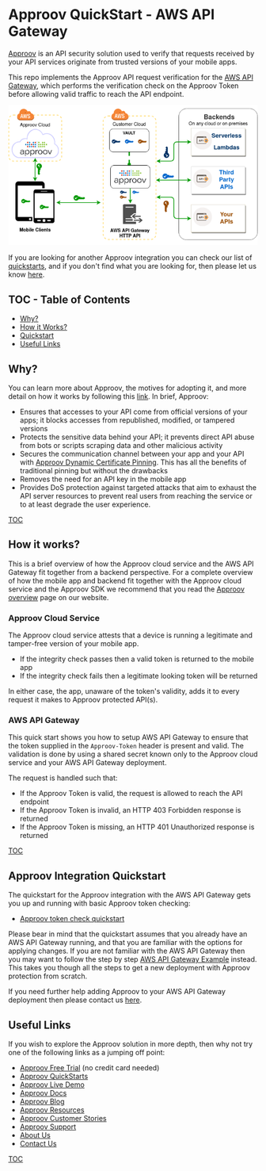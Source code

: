# Approov QuickStart - AWS API Gateway

[Approov](https://approov.io) is an API security solution used to verify that requests received by your API services originate from trusted versions of your mobile apps.

This repo implements the Approov API request verification for the [AWS API Gateway](https://aws.amazon.com/api-gateway/), which performs the verification check on the Approov Token before allowing valid traffic to reach the API endpoint.

![Approov Authorizer diagram for the AWS API Gateway](/docs/img/approov-aws-api-gateway-authoriser.png)

If you are looking for another Approov integration you can check our list of [quickstarts](https://approov.io/docs/latest/approov-integration-examples/backend-api/), and if you don't find what you are looking for, then please let us know [here](https://approov.io/contact).


## TOC - Table of Contents

* [Why?](#why)
* [How it Works?](#how-it-works)
* [Quickstart](#approov-integration-quickstart)
* [Useful Links](#useful-links)


## Why?

You can learn more about Approov, the motives for adopting it, and more detail on how it works by following this [link](https://approov.io/product). In brief, Approov:

* Ensures that accesses to your API come from official versions of your apps; it blocks accesses from republished, modified, or tampered versions
* Protects the sensitive data behind your API; it prevents direct API abuse from bots or scripts scraping data and other malicious activity
* Secures the communication channel between your app and your API with [Approov Dynamic Certificate Pinning](https://approov.io/docs/latest/approov-usage-documentation/#approov-dynamic-pinning). This has all the benefits of traditional pinning but without the drawbacks
* Removes the need for an API key in the mobile app
* Provides DoS protection against targeted attacks that aim to exhaust the API server resources to prevent real users from reaching the service or to at least degrade the user experience.

[TOC](#toc-table-of-contents)


## How it works?

This is a brief overview of how the Approov cloud service and the AWS API Gateway fit together from a backend perspective. For a complete overview of how the mobile app and backend fit together with the Approov cloud service and the Approov SDK we recommend that you read the [Approov overview](https://approov.io/product) page on our website.

### Approov Cloud Service

The Approov cloud service attests that a device is running a legitimate and tamper-free version of your mobile app.

* If the integrity check passes then a valid token is returned to the mobile app
* If the integrity check fails then a legitimate looking token will be returned

In either case, the app, unaware of the token's validity, adds it to every request it makes to Approov protected API(s).

### AWS API Gateway

This quick start shows you how to setup AWS API Gateway to ensure that the token supplied in the `Approov-Token` header is present and valid. The validation is done by using a shared secret known only to the Approov cloud service and your AWS API Gateway deployment.

The request is handled such that:

* If the Approov Token is valid, the request is allowed to reach the API endpoint
* If the Approov Token is invalid, an HTTP 403 Forbidden response is returned
* If the Approov Token is missing, an HTTP 401 Unauthorized response is returned

[TOC](#toc-table-of-contents)


## Approov Integration Quickstart

The quickstart for the Approov integration with the AWS API Gateway gets you up and running with basic Approov token checking:

* [Approov token check quickstart](/docs/APPROOV_TOKEN_QUICKSTART.md)

Please bear in mind that the quickstart assumes that you already have an AWS API Gateway running, and that you are familiar with the options for applying changes. If you are not familiar with the AWS API Gateway then you may want to follow the step by step [AWS API Gateway Example](/docs/AWS_API_GATEWAY_EXAMPLE.md) instead. This takes you though all the steps to get a new deployment with Approov protection from scratch.

If you need further help adding Approov to your AWS API Gateway deployment then please contact us [here](https://approov.io/contact).


## Useful Links

If you wish to explore the Approov solution in more depth, then why not try one of the following links as a jumping off point:

* [Approov Free Trial](https://approov.io/signup) (no credit card needed)
* [Approov QuickStarts](https://approov.io/docs/latest/approov-integration-examples/)
* [Approov Live Demo](https://approov.io/product/demo)
* [Approov Docs](https://approov.io/docs)
* [Approov Blog](https://blog.approov.io)
* [Approov Resources](https://approov.io/resource/)
* [Approov Customer Stories](https://approov.io/customer)
* [Approov Support](https://approov.zendesk.com/hc/en-gb/requests/new)
* [About Us](https://approov.io/company)
* [Contact Us](https://approov.io/contact)

[TOC](#toc-table-of-contents)
